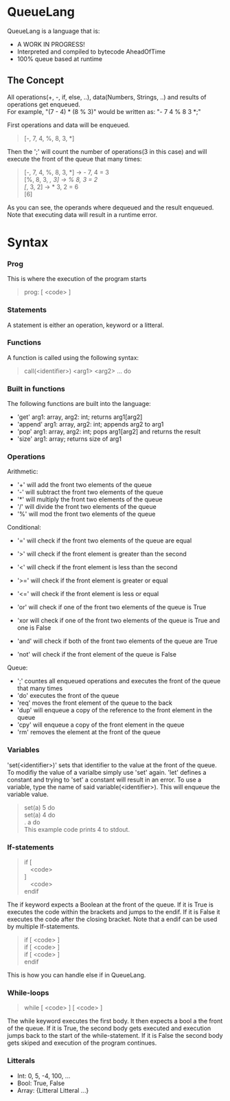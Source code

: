 # QueueLang
QueueLang is a language that is:
  - A WORK IN PROGRESS!
  - Interpreted and compiled to bytecode AheadOfTime
  - 100% queue based at runtime
## The Concept
All operations(+, -, if, else, ..), data(Numbers, Strings, ..) and results of operations get enqueued. <br />
For example, "(7 - 4) * (8 % 3)" would be written as: "- 7 4 % 8 3 *;"

First operations and data will be enqueued.<br />
>\[-, 7, 4, %, 8, 3, *]

Then the ';' will count the number of operations(3 in this case) and will execute the front of the queue that many times:<br />

>\[-, 7, 4, %, 8, 3, *] -> - 7, 4 = 3<br />
\[%, 8, 3, *, 3] -> % 8, 3 = 2<br />
\[*, 3, 2] -> * 3, 2 = 6<br />
\[6]<br />

As you can see, the operands where dequeued and the result enqueued. Note that executing data will result in a runtime error.

# Syntax
### Prog
This is where the execution of the program starts
> prog: [ \<code> ]

### Statements
A statement is either an operation, keyword or a litteral.

### Functions
A function is called using the following syntax:
> call(\<identifier>) \<arg1> \<arg2> ... do

### Built in functions
The following functions are built into the language:
- 'get' arg1: array, arg2: int; returns arg1\[arg2]
- 'append' arg1: array, arg2: int; appends arg2 to arg1
- 'pop' arg1: array, arg2: int; pops arg1\[arg2] and returns the result
- 'size' arg1: array; returns size of arg1

### Operations
Arithmetic:
- '\+' will add the front two elements of the queue
- '-' will subtract the front two elements of the queue
- '*' will multiply the front two elements of the queue
- '/' will divide the front two elements of the queue
- '%' will mod the front two elements of the queue

Conditional:
- '=' will check if the front two elements of the queue are equal
- '>' will check if the front element is greater than the second
- '<' will check if the front element is less than the second
- '>=' will check if the front element is greater or equal
- '<=' will check if the front element is less or equal

- 'or' will check if one of the front two elements of the queue is True
- 'xor will check if one of the front two elements of the queue is True and one is False
- 'and' will check if both of the front two elements of the queue are True
- 'not' will check if the front element of the queue is False

Queue:
- ';' countes all enqueued operations and executes the front of the queue that many times 
- 'do' executes the front of the queue
- 'req' moves the front element of the queue to the back
- 'dup' will enqueue a copy of the reference to the front element in the queue
- 'cpy' will enqueue a copy of the front element in the queue
- 'rm' removes the element at the front of the queue

### Variables
'set(\<identifier>)' sets that identifier to the value at the front of the queue.
To modifiy the value of a varialbe simply use 'set' again.
'let' defines a constant and trying to 'set' a constant will result in an error.
To use a variable, type the name of said variable(\<identifier>). This will enqueue the variable value.
> set(a) 5 do<br />
> set(a) 4 do<br />
. a do  
This example code prints 4 to stdout.

### If-statements
> if [<br />
  &emsp;\<code>  
] <br />
  &emsp;\<code><br />
endif

The if keyword expects a Boolean at the front of the queue. If it is True is executes the code within the brackets and jumps to the endif. If it is False it executes the code after the closing bracket. Note that a endif can be used by multiple If-statements.

> if [ \<code> ] <br />
if [ \<code> ] <br />
if [ \<code> ] <br />
endif

This is how you can handle else if in QueueLang.

### While-loops
> while [ \<code> ] [ \<code> ]

The while keyword executes the first body. It then expects a bool a the front of the queue. If it is True, the second body gets executed and execution jumps back to the start of the while-statement. If it is False the second body gets skiped and execution of the program continues.


### Litterals
- Int: 0, 5, -4, 100, ...
- Bool: True, False
- Array: {Litteral Litteral ...}
